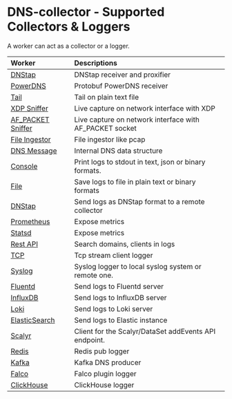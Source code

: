 # DNS-collector - Supported Collectors & Loggers

A worker can act as a collector or a logger.

| Worker                                                | Descriptions                                            |
| :-----------------------------------------------------|:--------------------------------------------------------|
| [DNStap](collectors/collector_dnstap.md)              | DNStap receiver and proxifier                           |
| [PowerDNS](collectors/collector_powerdns.md)          | Protobuf PowerDNS receiver                              |
| [Tail](collectors/collector_tail.md)                  | Tail on plain text file                                 |
| [XDP Sniffer](collectors/collector_xdp.md)            | Live capture on network interface with XDP              |
| [AF_PACKET Sniffer](collectors/collector_afpacket.md) | Live capture on network interface with AF_PACKET socket |
| [File Ingestor](collectors/collector_fileingestor.md) | File ingestor like pcap                                 |
| [DNS Message](collectors/collector_dnsmessage.md)     | Internal DNS data structure                             |
| [Console](loggers/logger_stdout.md)                   | Print logs to stdout in text, json or binary formats.   |
| [File](loggers/logger_file.md)                        | Save logs to file in plain text or binary formats       |
| [DNStap](loggers/logger_dnstap.md)                    | Send logs as DNStap format to a remote collector        |
| [Prometheus](loggers/logger_prometheus.md)            | Expose metrics                                          |
| [Statsd](loggers/logger_statsd.md)                    | Expose metrics                                          |
| [Rest API](loggers/logger_restapi.md)                 | Search domains, clients in logs                         |
| [TCP](loggers/logger_tcp.md)                          | Tcp stream client logger                                |
| [Syslog](loggers/logger_syslog.md)                    | Syslog logger to local syslog system or remote one.     |
| [Fluentd](loggers/logger_fluentd.md)                  | Send logs to Fluentd server                             |
| [InfluxDB](loggers/logger_influxdb.md)                | Send logs to InfluxDB server                            |
| [Loki](loggers/logger_loki.md)                        | Send logs to Loki server                                |
| [ElasticSearch](loggers/logger_elasticsearch.md)      | Send logs to Elastic instance                           |
| [Scalyr](loggers/logger_scalyr.md)                    | Client for the Scalyr/DataSet addEvents API endpoint.   |
| [Redis](loggers/logger_redis.md)                      | Redis pub logger                                        |
| [Kafka](loggers/logger_kafka.md)                      | Kafka DNS producer                                      |
| [Falco](loggers/logger_falco.md)                      | Falco plugin logger                                     |
| [ClickHouse](loggers/logger_clickhouse.md)            | ClickHouse logger                                       |
